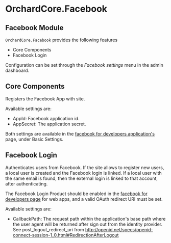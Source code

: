 # OrchardCore.Facebook

## Facebook Module
`OrchardCore.Facebook` provides the following features 

- Core Components
- Facebook Login

Configuration can be set through the _Facebook settings_ menu in the admin dashboard.

## Core Components
Registers the Facebook App with site.

Available settings are:

+ AppId: Facebook application id.
+ AppSecret: The application secret.

Both settings are available in the [facebook for developers application's](https://developers.facebook.com/apps) page, under Basic Settings.

## Facebook Login
Authenticates users from Facebook. 
If the site allows to register new users, a local user is created and the Facebook login is linked.
If a local user with the same email is found, then the external login is linked to that account, after authenticating.

The Facebook Login Product should be enabled in the [facebook for developers page](https://developers.facebook.com/apps) for web apps, 
and a valid OAuth redirect URI must be set.

Available settings are:

+ CallbackPath: The request path within the application's base path where the user agent will be returned after sign out from the identity provider. See post_logout_redirect_uri from http://openid.net/specs/openid-connect-session-1_0.html#RedirectionAfterLogout 

